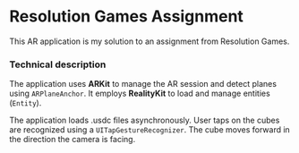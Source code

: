 # Resolution Games Assignment
This AR application is my solution to an assignment from Resolution Games.

### Technical description
The application uses **ARKit** to manage the AR session and detect planes using `ARPlaneAnchor`.
It employs **RealityKit** to load and manage entities (`Entity`).

The application loads .usdc files asynchronously.
User taps on the cubes are recognized using a `UITapGestureRecognizer`.
The cube moves forward in the direction the camera is facing.
